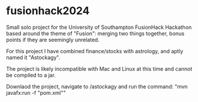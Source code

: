 # fusionhack2024
Small solo project for the University of Southampton FusionHack Hackathon based around the theme of "Fusion": merging two things together, bonus points if they are seemingly unrelated.

For this project I have combined finance/stocks with astrology, and aptly named it "Astockagy".

The project is likely incompatible with Mac and Linux at this time and cannot be compiled to a jar.

Downlaod the project, navigate to /astockagy and run the command:
"mvn javafx:run -f "pom.xml""
